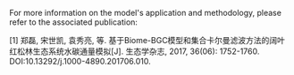 For more information on the model's application and methodology, please refer to the associated publication:

[1] 郑磊, 宋世凯, 袁秀亮, 等. 基于Biome-BGC模型和集合卡尔曼滤波方法的阔叶红松林生态系统水碳通量模拟[J]. 生态学杂志, 2017, 36(06): 1752-1760. DOI:10.13292/j.1000-4890.201706.010.
